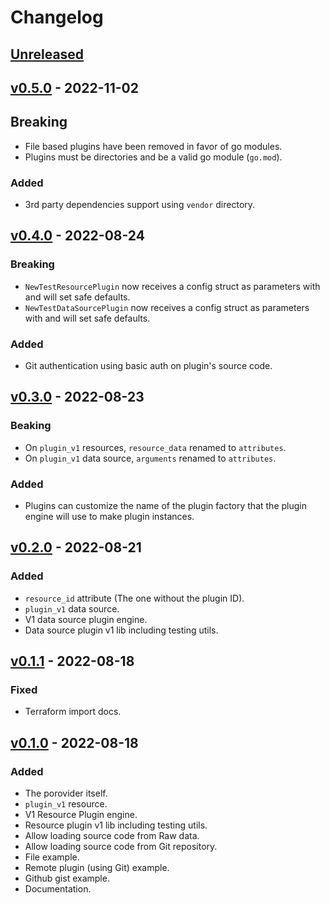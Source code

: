 # Changelog

## [Unreleased]

## [v0.5.0] - 2022-11-02

## Breaking

- File based plugins have been removed in favor of go modules.
- Plugins must be directories and be a valid go module (`go.mod`).

### Added

- 3rd party dependencies support using `vendor` directory.

## [v0.4.0] - 2022-08-24

### Breaking

- `NewTestResourcePlugin` now receives a config struct as parameters with and will set safe defaults.
- `NewTestDataSourcePlugin` now receives a config struct as parameters with and will set safe defaults.

### Added

- Git authentication using basic auth on plugin's source code.

## [v0.3.0] - 2022-08-23

### Beaking

- On `plugin_v1` resources, `resource_data` renamed to `attributes`.
- On `plugin_v1` data source, `arguments` renamed to `attributes`.

### Added

- Plugins can customize the name of the plugin factory that the plugin engine will use to make plugin instances.

## [v0.2.0] - 2022-08-21

### Added

- `resource_id` attribute (The one without the plugin ID).
- `plugin_v1` data source.
- V1 data source plugin engine.
- Data source plugin v1 lib including testing utils.

## [v0.1.1] - 2022-08-18

### Fixed

- Terraform import docs.

## [v0.1.0] - 2022-08-18

### Added

- The porovider itself.
- `plugin_v1` resource.
- V1 Resource Plugin engine.
- Resource plugin v1 lib including testing utils.
- Allow loading source code from Raw data.
- Allow loading source code from Git repository.
- File example.
- Remote plugin (using Git) example.
- Github gist example.
- Documentation.

[unreleased]: https://github.com/slok/terraform-provider-goplugin/compare/v0.5.0...HEAD
[v0.5.0]: https://github.com/slok/terraform-provider-goplugin/compare/v0.4.0...v0.5.0
[v0.4.0]: https://github.com/slok/terraform-provider-goplugin/compare/v0.3.0...v0.4.0
[v0.3.0]: https://github.com/slok/terraform-provider-goplugin/compare/v0.2.0...v0.3.0
[v0.2.0]: https://github.com/slok/terraform-provider-goplugin/compare/v0.1.1...v0.2.0
[v0.1.1]: https://github.com/slok/terraform-provider-goplugin/compare/v0.1.0...v0.1.1
[v0.1.0]: https://github.com/slok/terraform-provider-goplugin/releases/tag/v0.1.0
